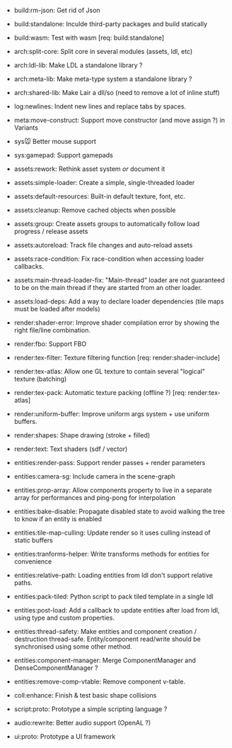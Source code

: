 - build:rm-json: Get rid of Json
- build:standalone: Inculde third-party packages and build statically
- build:wasm: Test with wasm [req: build:standalone]

- arch:split-core: Split core in several modules (assets, ldl, etc)
- arch:ldl-lib: Make LDL a standalone library ?
- arch:meta-lib: Make meta-type system a standalone library ?
- arch:shared-lib: Make Lair a dll/so (need to remove a lot of inline stuff)

- log:newlines: Indent new lines and replace tabs by spaces.

- meta:move-construct: Support move constructor (and move assign ?) in Variants

- sys:mouse: Better mouse support
- sys:gamepad: Support gamepads

- assets:rework: Rethink asset system _or_ document it
- assets:simple-loader: Create a simple, single-threaded loader
- assets:default-resources: Built-in default texture, font, etc.
- assets:cleanup: Remove cached objects when possible
- assets:group: Create assets groups to automatically follow load progress / release assets
- assets:autoreload: Track file changes and auto-reload assets
- assets:race-condition: Fix race-condition when accessing loader callbacks.
- assets:main-thread-loader-fix: "Main-thread" loader are not guaranteed to be on the main thread if they are started from an other loader.
- assets:load-deps: Add a way to declare loader dependencies (tile maps must be loaded after models)

- render:shader-error: Improve shader compilation error by showing the right file/line combination.
- render:fbo: Support FBO
- render:tex-filter: Texture filtering function [req: render:shader-include]
- render:tex-atlas: Allow one GL texture to contain several "logical" texture (batching)
- render:tex-pack: Automatic texture packing (offline ?) [req: render:tex-atlas]
- render:uniform-buffer: Improve uniform args system + use uniform buffers.
- render:shapes: Shape drawing (stroke + filled)
- render:text: Text shaders (sdf / vector)

- entities:render-pass: Support render passes + render parameters
- entities:camera-sg: Include camera in the scene-graph
- entities:prop-array: Allow components property to live in a separate array for performances and ping-pong for interpolation
- entities:bake-disable: Propagate disabled state to avoid walking the tree to know if an entity is enabled
- entities:tile-map-culling: Update render so it uses culling instead of static buffers
- entities:tranforms-helper: Write transforms methods for entities for convenience
- entities:relative-path: Loading entities from ldl don't support relative paths.
- entities:pack-tiled: Python script to pack tiled template in a single ldl
- entities:post-load: Add a callback to update entities after load from ldl, using type and custom properties.
- entities:thread-safety: Make entities and component creation / destruction thread-safe. Entity/component read/write should be synchronised using some other method.
- entities:component-manager: Merge ComponentManager and DenseComponentManager ?
- entities:remove-comp-vtable: Remove component v-table.

- coll:enhance: Finish & test basic shape collisions

- script:proto: Prototype a simple scripting language ?

- audio:rewrite: Better audio support (OpenAL ?)

- ui:proto: Prototype a UI framework
